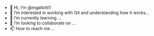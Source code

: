 - 👋 Hi, I’m @mgallotti1
- 👀 I’m interested in working with Git and understanding how it works...
- 🌱 I’m currently learning ...
- 💞️ I’m looking to collaborate on ...
- 📫 How to reach me ...

<!---
mgallotti1/mgallotti1 is a ✨ special ✨ repository because its `README.md` (this file) appears on your GitHub profile.
You can click the Preview link to take a look at your changes.
--->
